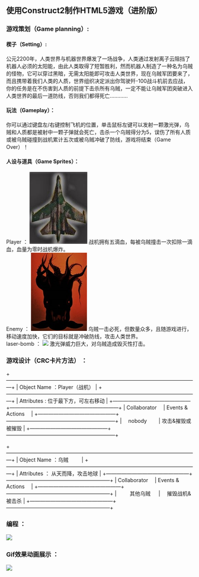 ## 使用Construct2制作HTML5游戏（进阶版）   


### 游戏策划（Game planning）:    
#### 楔子（Setting）:   
公元2200年，人类世界与机器世界爆发了一场战争，人类通过发射离子云阻挡了机器人必须的太阳能，由此人类取得了短暂胜利，然而机器人制造了一种名为乌贼的怪物，它可以穿过黑暗，无需太阳能即可攻击人类世界，现在乌贼军团要来了，而且携带着我们人类的人质，世界组织决定派出你驾驶歼-100战斗机前去应战，你的任务是在不伤害到人质的前提下击杀所有乌贼，一定不能让乌贼军团突破进入人类世界的最后一道防线，否则我们都得死亡…………    
#### 玩法（Gameplay）：    
你可以通过键盘左/右键控制飞机的位置，单击鼠标左键可以发射一颗激光弹，乌贼和人质都是被射中一颗子弹就会死亡，击杀一个乌贼得分为5，误伤了所有人质或被乌贼碰撞到战机累计五次或被乌贼冲破了防线，游戏将结束（Game Over）！    
#### 人设与道具（Game Sprites）：   
Player ： ![](images/zhanji.jpg) 战机拥有五滴血，每被乌贼撞击一次扣除一滴血，血量为零时战机爆炸。    
Enemy ： ![](images/wuzei.jpg) 乌贼一击必死，但数量众多，且随游戏进行，移动速度加快，它们的目标就是冲破防线，攻击人类世界。    
laser-bomb ： ![](images/jiguangdan.jpg) 激光弹威力巨大，对乌贼造成毁灭性打击。   


### 游戏设计（CRC卡片方法） ：   
+—————————————————————————————————————+ 
|  Object  Name ：Player（战机）       | 
+—————————————————————————————————————+ 
| Attributes : 位于最下方，可左右移动   | 
+———————————————+—————————————————————+ 
| Collaborator  | Events & Actions    | 
+———————————————+—————————————————————+ 
|     nobody    |  攻击&摧毁或被摧毁   | 
+———————————————+—————————————————————+

+—————————————————————————————————————+ 
|  Object  Name ：乌贼                 | 
+—————————————————————————————————————+ 
| Attributes ： 从天而降，攻击地球      |
+————————————————+————————————————————+ 
| Collaborator   | Events & Actions   | 
+————————————————+————————————————————+ 
|    其他乌贼     |   摧毁战机&被击杀   | 
+————————————————+————————————————————+       

### 编程 ：    
![](images/biancheng.jpg)     

### Gif效果动画展示 ：     
![](imgaes/xiaoguo.gif)   

